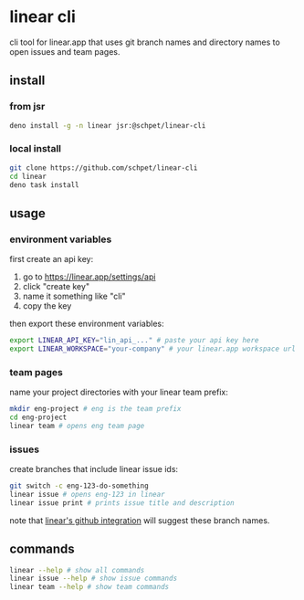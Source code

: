 # linear cli

cli tool for linear.app that uses git branch names and directory names to open
issues and team pages.

## install

### from jsr

```bash
deno install -g -n linear jsr:@schpet/linear-cli
```

### local install

```bash
git clone https://github.com/schpet/linear-cli
cd linear
deno task install
```

## usage

### environment variables

first create an api key:

1. go to https://linear.app/settings/api
2. click "create key"
3. name it something like "cli"
4. copy the key

then export these environment variables:

```bash
export LINEAR_API_KEY="lin_api_..." # paste your api key here
export LINEAR_WORKSPACE="your-company" # your linear.app workspace url slug
```

### team pages

name your project directories with your linear team prefix:

```bash
mkdir eng-project # eng is the team prefix
cd eng-project
linear team # opens eng team page
```

### issues

create branches that include linear issue ids:

```bash
git switch -c eng-123-do-something
linear issue # opens eng-123 in linear
linear issue print # prints issue title and description
```

note that
[linear's github integration](https://linear.app/docs/github#branch-format) will
suggest these branch names.

## commands

```bash
linear --help # show all commands
linear issue --help # show issue commands
linear team --help # show team commands
```
